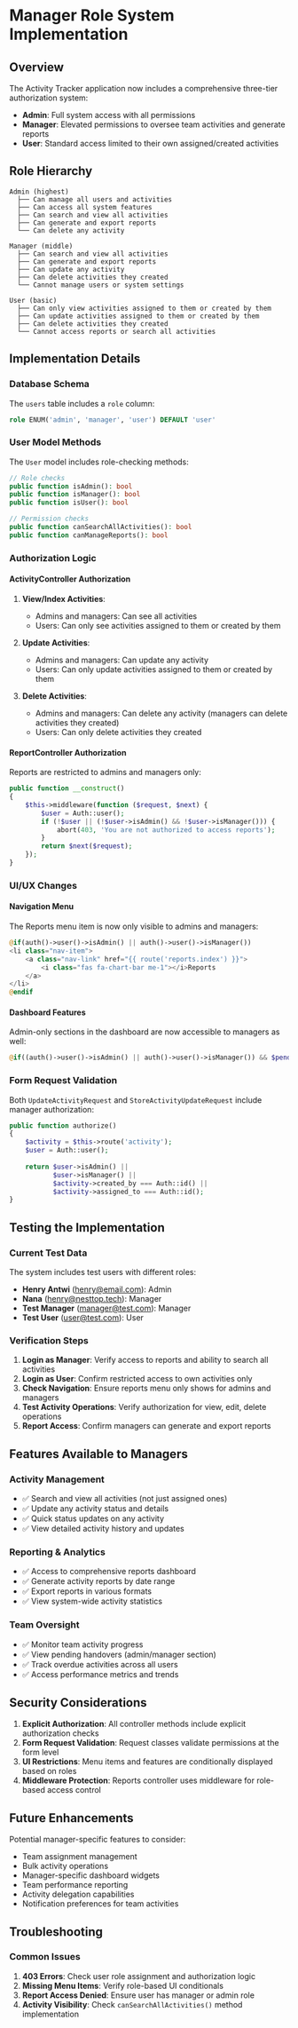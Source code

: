 # Manager Role System Implementation

## Overview

The Activity Tracker application now includes a comprehensive three-tier authorization system:
- **Admin**: Full system access with all permissions
- **Manager**: Elevated permissions to oversee team activities and generate reports
- **User**: Standard access limited to their own assigned/created activities

## Role Hierarchy

```
Admin (highest)
  ├── Can manage all users and activities
  ├── Can access all system features
  ├── Can search and view all activities
  ├── Can generate and export reports
  └── Can delete any activity

Manager (middle)
  ├── Can search and view all activities
  ├── Can generate and export reports  
  ├── Can update any activity
  ├── Can delete activities they created
  └── Cannot manage users or system settings

User (basic)
  ├── Can only view activities assigned to them or created by them
  ├── Can update activities assigned to them or created by them
  ├── Can delete activities they created
  └── Cannot access reports or search all activities
```

## Implementation Details

### Database Schema

The `users` table includes a `role` column:
```sql
role ENUM('admin', 'manager', 'user') DEFAULT 'user'
```

### User Model Methods

The `User` model includes role-checking methods:

```php
// Role checks
public function isAdmin(): bool
public function isManager(): bool  
public function isUser(): bool

// Permission checks
public function canSearchAllActivities(): bool
public function canManageReports(): bool
```

### Authorization Logic

#### ActivityController Authorization

1. **View/Index Activities**: 
   - Admins and managers: Can see all activities
   - Users: Can only see activities assigned to them or created by them

2. **Update Activities**:
   - Admins and managers: Can update any activity
   - Users: Can only update activities assigned to them or created by them

3. **Delete Activities**:
   - Admins and managers: Can delete any activity (managers can delete activities they created)
   - Users: Can only delete activities they created

#### ReportController Authorization

Reports are restricted to admins and managers only:
```php
public function __construct()
{
    $this->middleware(function ($request, $next) {
        $user = Auth::user();
        if (!$user || (!$user->isAdmin() && !$user->isManager())) {
            abort(403, 'You are not authorized to access reports');
        }
        return $next($request);
    });
}
```

### UI/UX Changes

#### Navigation Menu

The Reports menu item is now only visible to admins and managers:
```php
@if(auth()->user()->isAdmin() || auth()->user()->isManager())
<li class="nav-item">
    <a class="nav-link" href="{{ route('reports.index') }}">
        <i class="fas fa-chart-bar me-1"></i>Reports
    </a>
</li>
@endif
```

#### Dashboard Features

Admin-only sections in the dashboard are now accessible to managers as well:
```php
@if((auth()->user()->isAdmin() || auth()->user()->isManager()) && $pendingHandovers->count() > 0)
```

### Form Request Validation

Both `UpdateActivityRequest` and `StoreActivityUpdateRequest` include manager authorization:

```php
public function authorize()
{
    $activity = $this->route('activity');
    $user = Auth::user();
    
    return $user->isAdmin() ||
           $user->isManager() ||
           $activity->created_by === Auth::id() ||
           $activity->assigned_to === Auth::id();
}
```

## Testing the Implementation

### Current Test Data

The system includes test users with different roles:
- **Henry Antwi** (henry@email.com): Admin
- **Nana** (henry@nesttop.tech): Manager  
- **Test Manager** (manager@test.com): Manager
- **Test User** (user@test.com): User

### Verification Steps

1. **Login as Manager**: Verify access to reports and ability to search all activities
2. **Login as User**: Confirm restricted access to own activities only
3. **Check Navigation**: Ensure reports menu only shows for admins and managers
4. **Test Activity Operations**: Verify authorization for view, edit, delete operations
5. **Report Access**: Confirm managers can generate and export reports

## Features Available to Managers

### Activity Management
- ✅ Search and view all activities (not just assigned ones)
- ✅ Update any activity status and details
- ✅ Quick status updates on any activity
- ✅ View detailed activity history and updates

### Reporting & Analytics
- ✅ Access to comprehensive reports dashboard
- ✅ Generate activity reports by date range
- ✅ Export reports in various formats
- ✅ View system-wide activity statistics

### Team Oversight
- ✅ Monitor team activity progress
- ✅ View pending handovers (admin/manager section)
- ✅ Track overdue activities across all users
- ✅ Access performance metrics and trends

## Security Considerations

1. **Explicit Authorization**: All controller methods include explicit authorization checks
2. **Form Request Validation**: Request classes validate permissions at the form level
3. **UI Restrictions**: Menu items and features are conditionally displayed based on roles
4. **Middleware Protection**: Reports controller uses middleware for role-based access control

## Future Enhancements

Potential manager-specific features to consider:
- Team assignment management
- Bulk activity operations
- Manager-specific dashboard widgets
- Team performance reporting
- Activity delegation capabilities
- Notification preferences for team activities

## Troubleshooting

### Common Issues

1. **403 Errors**: Check user role assignment and authorization logic
2. **Missing Menu Items**: Verify role-based UI conditionals
3. **Report Access Denied**: Ensure user has manager or admin role
4. **Activity Visibility**: Check `canSearchAllActivities()` method implementation
